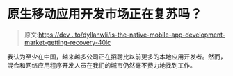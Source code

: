 # 原生移动应用开发市场正在复苏吗？

> 原文:[https://dev . to/dyllanwli/is-the-native-mobile-app-development-market-getting-recovery-40lc](https://dev.to/dyllanwli/is-the-native-mobile-app-development-market-getting-recovering-40lc)

我认为至少在中国，越来越多公司正在招聘比以前更多的本地应用开发者。然而，混合和网络应用程序开发人员在我们的城市仍然毫不费力地找到工作。